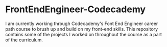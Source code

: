 # FrontEndEngineer-Codecademy

I am currently working through Codecademy's Font End Engineer career path course to brush up and build on my front-end skills. 
This repository contains some of the projects I worked on throughout the course as a part of the curriculum.
